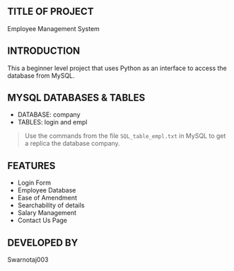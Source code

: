 ## TITLE OF PROJECT
Employee Management System

## INTRODUCTION
This a beginner level project that uses Python as an interface to access the database from MySQL.

## MYSQL DATABASES & TABLES
-   DATABASE:  company
-   TABLES:  login and empl
> Use the commands from the file `SQL_table_empl.txt` in MySQL to get a replica the database company.

## FEATURES
-	Login Form
-   Employee Database
-   Ease of Amendment
-   Searchability of details
-   Salary Management
- 	Contact Us Page

## DEVELOPED BY
Swarnotaj003